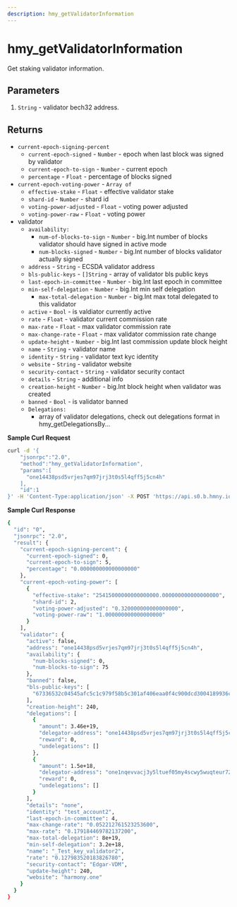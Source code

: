 ```yaml
---
description: hmy_getValidatorInformation
---
```


# hmy\_getValidatorInformation

Get staking validator information.

## Parameters

1. `String` - validator bech32 address.

## Returns

* `current-epoch-signing-percent`
  * `current-epoch-signed` - `Number` - epoch when last block was signed by validator
  * `current-epoch-to-sign` - `Number` - current epoch
  * `percentage` - `Float` - percentage of blocks signed
* `current-epoch-voting-power` - `Array of`
  * `effective-stake` - `Float` - effective validator stake
  * `shard-id` - `Number` - shard id
  * `voting-power-adjusted` - `Float` - voting power adjusted
  * `voting-power-raw` - `Float` - voting power
* validator
  * `availability:`
    * `num-of-blocks-to-sign` - `Number` - big.Int number of blocks validator should have signed in active mode
    * `num-blocks-signed` - `Number` - big.Int number of blocks validator actually signed
  * `address` - `String` - ECSDA validator address
  * `bls-public-keys` - `[]String` - array of validator bls public keys
  * `last-epoch-in-committee` - `Number` - big.Int last epoch in committee
  * `min-self-delegation` - `Number` - big.Int min self delegation
    * `max-total-delegation` - `Number` - big.Int max total delegated to this validator
  * `active` - `Bool` - is valdiator currently active
  * `rate` - `Float` - validator current commission rate
  * `max-rate` - `Float` - max validator commission rate
  * `max-change-rate` - `Float` - max validator commission rate change
  * `update-height`  - `Number` - big.Int last commission update block height
  * `name` - `String` - validator name
  * `identity` - `String` - validator text kyc identity
  * `website` - `String` - validator website
  * `security-contact` - `String` - validator security contact
  * `details` - `String` - additional info
  * `creation-height` - `Number` - big.Int block height when validator was created
  * `banned` - `Bool` - is validator banned
  * `Delegations:`
    * array of validator delegations, check out delegations format in hmy\_getDelegationsBy...

**Sample Curl Request**

```bash
curl -d '{
    "jsonrpc":"2.0",
    "method":"hmy_getValidatorInformation",
    "params":[
      "one14438psd5vrjes7qm97jrj3t0s5l4qff5j5cn4h"
    ],
    "id":1
}' -H 'Content-Type:application/json' -X POST 'https://api.s0.b.hmny.io'
```

**Sample Curl Response**

```bash
{
  "id": "0",
  "jsonrpc": "2.0",
  "result": {
    "current-epoch-signing-percent": {
      "current-epoch-signed": 0,
      "current-epoch-to-sign": 5,
      "percentage": "0.000000000000000000"
    },
    "current-epoch-voting-power": [
      {
        "effective-stake": "25415000000000000000.000000000000000000",
        "shard-id": 2,
        "voting-power-adjusted": "0.320000000000000000",
        "voting-power-raw": "1.000000000000000000"
      }
    ],
    "validator": {
      "active": false,
      "address": "one14438psd5vrjes7qm97jrj3t0s5l4qff5j5cn4h",
      "availability": {
        "num-blocks-signed": 0,
        "num-blocks-to-sign": 75
      },
      "banned": false,
      "bls-public-keys": [
        "67336532c04545afc5c1c979f58b5c301af406eaa0f4c900dcd3004189936c7213ee126d9591026f65248e5f25278f02"
      ],
      "creation-height": 240,
      "delegations": [
        {
          "amount": 3.46e+19,
          "delegator-address": "one14438psd5vrjes7qm97jrj3t0s5l4qff5j5cn4h",
          "reward": 0,
          "undelegations": []
        },
        {
          "amount": 1.5e+18,
          "delegator-address": "one1nqevvacj3y5ltuef05my4scwy5wuqteur72jk5",
          "reward": 0,
          "undelegations": []
        }
      ],
      "details": "none",
      "identity": "test_account2",
      "last-epoch-in-committee": 4,
      "max-change-rate": "0.052212761523253600",
      "max-rate": "0.179184469782137200",
      "max-total-delegation": 8e+19,
      "min-self-delegation": 3.2e+18,
      "name": "_Test_key_validator2",
      "rate": "0.127983520183826780",
      "security-contact": "Edgar-VDM",
      "update-height": 240,
      "website": "harmony.one"
    }
  }
}
```
